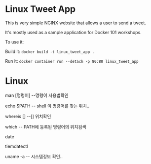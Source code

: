 # Linux Tweet App

This is very simple NGINX website that allows a user to send a tweet. 

It's mostly used as a sample application for Docker 101 workshops. 

To use it:

Build it:
`docker build -t linux_tweet_app .`

Run it:
`docker container run --detach -p 80:80 linux_tweet_app`


# Linux

man [명령어] --명령어 사용법확인

echo $PATH  --   shell  이 명령어를 찾는 위치..

whereis []  --[] 위치확인

which --  PATH에 등록된 명령어의 위치검색

date

 tiemdatectl

uname -a  -- 시스템정보 확인..


 
